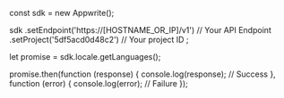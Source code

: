 const sdk = new Appwrite();

sdk
    .setEndpoint('https://[HOSTNAME_OR_IP]/v1') // Your API Endpoint
    .setProject('5df5acd0d48c2') // Your project ID
;

let promise = sdk.locale.getLanguages();

promise.then(function (response) {
    console.log(response); // Success
}, function (error) {
    console.log(error); // Failure
});